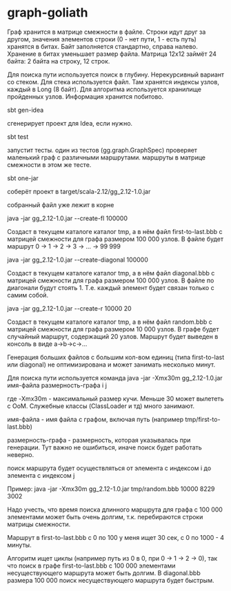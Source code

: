 # graph-goliath

Граф хранится в матрице смежности в файле.
Строки идут друг за другом, значения элементов строки (0 - нет пути, 1 - есть путь) хранятся в битах.
Байт заполняется стандартно, справа налево.
Хранение в битах уменьшает размер файла. Матрица 12х12 займёт 24 байта: 2 байта на строку, 12 строк.

Для поиска пути используется поиск в глубину. Нерекурсивный вариант со стеком.
Для стека используется файл. Там хранятся индексы узлов, каждый в Long (8 байт).
Для алгоритма используется хранилище пройденных узлов. Информация хранится побитово.

sbt gen-idea

сгенерирует проект для Idea, если нужно.

sbt test

запустит тесты.
один из тестов (gg.graph.GraphSpec) проверяет маленький граф с различными маршрутами.
маршруты в матрице смежности в этом же тесте.

sbt one-jar

соберёт проект в target/scala-2.12/gg_2.12-1.0.jar

собранный файл уже лежит в корне

java -jar gg_2.12-1.0.jar --create-fl 100000

Создаст в текущем каталоге каталог tmp, а в нём файл first-to-last.bbb
с матрицей смежности для графа размером 100 000 узлов.
В файле будет маршрут 0 -> 1 -> 2 -> 3 -> ... -> 99 999

java -jar gg_2.12-1.0.jar --create-diagonal 100000

Создаст в текущем каталоге каталог tmp, а в нём файл diagonal.bbb
с матрицей смежности для графа размером 100 000 узлов.
В файле по диагонали будут стоять 1. Т.е. каждый элемент будет связан только с самим собой.

java -jar gg_2.12-1.0.jar --create-r 10000 20

Создаст в текущем каталоге каталог tmp, а в нём файл random.bbb
с матрицей смежности для графа размером 10 000 узлов. 
В графе будет случайный маршрут, содержащий 20 узлов.
Маршрут будет выведен в консоль в виде a->b->c->...

Генерация больших файлов с большим кол-вом единиц (типа first-to-last или diagonal) не оптимизирована и может занимать несколько минут.

Для поиска пути используется команда
java -jar -Xmx30m gg_2.12-1.0.jar имя-файла размерность-графа i j

где
-Xmx30m - максимальный размер кучи. Меньше 30 может вылететь с OoM. Служебные классы (ClassLoader и тд) много занимают.

имя-файла - имя файла с графом, включая путь (например tmp/first-to-last.bbb)

размерность-графа - размерность, которая указывалась при генерации. Тут важно не ошибиться, иначе поиск будет работать неверно.

поиск маршрута будет осуществляться от элемента с индексом i до элемента с индексом j

Пример: java -jar -Xmx30m gg_2.12-1.0.jar tmp/random.bbb 10000 8229 3002

Надо учесть, что время поиска длинного маршрута для графа с 100 000 элементами
может быть очень долгим, т.к. перебираются строки матрицы смежности.

Маршрут в first-to-last.bbb с 0 по 100 у меня ищет 30 сек, с 0 по 1000 - 4 минуты.

Алгоритм ищет циклы (например путь из 0 в 0, при 0 -> 1 -> 2 -> 0),
так что поиск в графе first-to-last.bbb с 100 000 элементами несуществующего маршрута
может быть долгим. В diagonal.bbb размера 100 000 поиск несуществующего маршрута будет быстрым.
